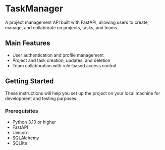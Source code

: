 # TaskManager

A project management API built with FastAPI, allowing users to create, manage, and collaborate on projects, tasks, and teams.

## Main Features

- User authentication and profile management
- Project and task creation, updates, and deletion
- Team collaboration with role-based access control

## Getting Started

These instructions will help you set up the project on your local machine for development and testing purposes.

### Prerequisites

- Python 3.10 or higher
- FastAPI
- Uvicorn
- SQLAlchemy
- SQLlite
